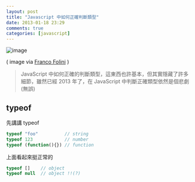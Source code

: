 ```yaml
---
layout: post
title: "Javascript 中如何正確判斷類型"
date: 2013-01-18 23:29
comments: true
categories: [javascript]
---
```

![image](http://cdn.buginception.com/public/images/7147080735_95308bc455_b.jpeg)

( image via [Franco Folini](http://www.flickr.com/photos/livenature/7147080735/) )

> JavaScript 中如何正確的判斷類型，這東西也許基本，但其實隱藏了許多細節，雖然已經 2013 年了，在 JavaScript 中判斷正確類型依然是個悲劇 (無誤)

## typeof #

先講講 typeof

```js typeof
typeof "foo"          // string
typeof 123            // number
typeof (function(){}) // function
```
上面看起來挺正常的

```js
typeof []    // object
typeof null  // object !!(?)
```

